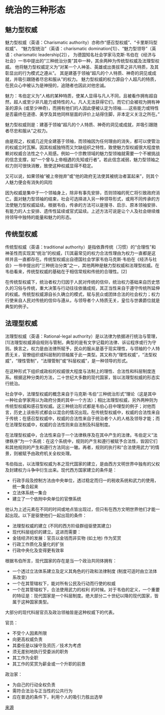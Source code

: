 # 统治的三种形态

## 魅力型权威

魅力型权威（英语：Charismatic authority）亦称作“感召型权威”、“卡里斯玛型权威”、
“魅力型统治”（英语：charismatic domination[1]）、“魅力型领导”（英语：charismatic leadership[2]），
为德国知名社会学家马克斯·韦伯在《经济与社会》一书中提出的“三种统治分类”其中一种，其余两种为传统型权威及法理型权威。
他将魅力型权威定义为“对某一个人神圣、英雄或出类拔萃之非凡特质，及其彰显出的行为模式之遵从”。
其是建基于领袖“超凡的个人特质、神奇的洞见或成就，并吸引跟随者尽忠和服从”的权力。
魅力型权威的权力源自个人超凡的特质，在民众心中被认为是神授的，追随者也因此对他忠诚。

魅力：韦伯定义为“人格的某种特质，使某人显得与凡人不同，且被看作拥有超自然，超人或至少非凡能力或特性的人。凡人无法获得它们，而它们会被视为拥有神圣的源头 (或至少神奇)，而拥有他们的人因此便被认定为领袖......这些能力或特性是否最终在道德、美学及其他同样层面的评价上站得住脚，非本定义关注之所在。”

魅力型权威则是：建基于领袖“超凡的个人特质、神奇的洞见或成就，并吸引跟随者尽忠和服从”之权力。

由是观之，权威几近完全建基于领袖，而领袖因为任何理由的消失，都可以使管治的权威立时瓦解。因其权威独特而又欠缺组织之特性，致使魅力型权威很大程度依赖对权威合法性之个人观感。例如一个宗教领域的魅力型领袖就需要一个不被挑战的信念支撑，如“一个曾与上帝相遇的先知或行者”。若此信念减弱，魅力型领袖之权力则可很快消散，致使这种权威显得不稳定。

又可以说，如果领袖“被上帝抛弃”或“他的政府无法使其被统治者富起来”，则其个人魅力便会有消失的风险

因为权威是集中于一个领袖身上，除非有事先安排，否则领袖的死亡将引致政府消亡。面对魅力型领袖的结束，社会可选择进入另一种领导形式，或用不同传承的方法使魅力型权威延续。根据韦伯，传承的方法可以是搜寻、启示、原本领袖安排、有能力的人士安排、遗传性延续或官式延续。上述方法可说是让个人及社会继续维持领导中独特的能量和魅力的形态。

## 传统型权威

传统型权威（英语：traditional authority）是指依靠传统（习惯）的“合理性”和神圣性而实现其“统治”的权威，[1]其最常见的权力合法性理由为权力一直都是这样并且一直都存在。传统型权威出自德国社会学家韦伯马克斯·韦伯在《经济与社会》一书中提出的“三种统治分类”之一，其他两种是魅力型权威和法理型权威。在韦伯看来，传统型权威的基础在于相信常规和传统的合理性。[2]

在传统型权威下，统治者权力归因于人民对传统的信仰，统治权力基础来自历史悠久的习俗与传统，重大决策与行动往往依循成规，其正当性来自于遵守传统所延伸的权威。传统型权威源自长久确立的模式，赋与民众或团体合法的社会权力；权力行使来自人民对传统的信仰与遵从，与领导者个人特质无关，皇位与世袭爵位就是典型的例子。

## 法理型权威

法理型权威（英语：Rational-legal authority）是以法律为依据进行统治与管理，[1]法理型权威源自规则与管制，典型的是有文字记载的法律、诉讼程序或行为守则。换言之，权力是由法律所赋予，民众的服从是基于现实理性，与领袖的个人特质无关，官僚组织或科层制的领袖属于此一类型。其又称为“理性权威”，“法型权威”，“理性管制”，“法理管制”或“科层权威”，是一种领导的形式。

在这种形式下组织或政权的权威很大程度与法制上的理性、合法性和科层制度连系。根据这种分类的方法，二十世纪大多数的现代国家，皆以法理型权威的形态实行统治。

社会学中，法理型权威的概念来自于马克斯·韦伯“三种统治形式”理论（这是其中一种社会学家用以为政府分类的其中一个方法）；相比法理型权威，另外两种则为传统型权威和感召型权威。这三种统治形式都是韦伯心目中理型的例子；对他而言，历史上该些形式都会以混合的情况出现。在传统型权威中，权威的合法性来自于传统；在感召型权威中，权威的合法性来自于统治者个人的人格及领导才能；而在法理型权威中，权威的合法性则来自法制及科层制度。

在法理型权威中，合法性来自于一个法律秩序及在其中产生的法律。韦伯定义“法律秩序”为一个系统：在这个系统中，规则的产生和遵行被赋予合法性，皆因它们和其他规则的产生和遵行方法同出一辙。再者，规则的执行和“合法使用武力”的情景，则被赋予由政府机关全权处理。

韦伯指出，以法理型权威为本之现代国家的建立，是由西方文明世界中独有的父权及封建权力斗争中衍生出来。现代西方国家建立的条件是：

- 行政手段及控制方法由中央单位，透过稳定而归一的税收系统和武力的使用，统一集合起来
- 立法体系统一集合
- 建立了一个依附中央单位的官僚系统

他认为上述元素在不同的时间或地点皆出现过，但只有在西方文明世界他们才能一起出现。以下是驱使他们一起出现的条件：

- 法理型权威的建立 (不同的西方阶级群组驱使其建立)
- 现代科层组织的建立。这进而需要：
- 金钱经济的发展：官员以金钱而非实物 (如土地) 作为奖赏
- 行政工作质化及量化的扩张
- 行政中央化及变得更有效率

根据韦伯所言，现代国家的存在是当一个政治共同体拥有：

- 一个透过立法体系建立及定义其角色的行政和法律制度 (制度可适时由立法体系改变)
- 一个在其管辖权下，能对所有公民及行动而行使的权威
- 一个在其管辖权下，合法使用武力的权利
的时候。对于韦伯的定义，一个重要的特征是：现代国家是一个科层制度。绝大部分二十世纪以降的现代国家，皆属于这种国家类型。

大部分的现代科层官员及政治领袖皆是这种权威下的代表。

官员：

- 不受个人因素所限
- 向更高权威负责
- 其委任是以操守及资历／技术为考虑
- 须无差别地执行受委派的职务
- 其工作为全职
- 其工作的奖赏为薪金或一个升职的前景

政治家：

- 为自己的行动全权负责
- 需符合法治与正当性的公共行为
- 应在普选的条件下，利用个人的吸引力胜出选举

[来源](https://zh.wikipedia.org/wiki/%E9%AD%85%E5%8A%9B%E5%9E%8B%E6%9D%83%E5%A8%81)
